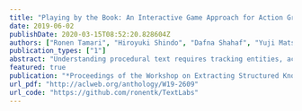 ```yaml
---
title: "Playing by the Book: An Interactive Game Approach for Action Graph Extraction from Text"
date: 2019-06-02
publishDate: 2020-03-15T08:52:20.828604Z
authors: ["Ronen Tamari", "Hiroyuki Shindo", "Dafna Shahaf", "Yuji Matsumoto"]
publication_types: ["1"]
abstract: "Understanding procedural text requires tracking entities, actions and effects as the narrative unfolds. We focus on the challenging real-world problem of action-graph extraction from material science papers, where language is highly specialized and data annotation is expensive and scarce. We propose a novel approach, Text2Quest, where procedural text is interpreted as instructions for an interactive game. A learning agent completes the game by executing the procedure correctly in a text-based simulated lab environment. The framework can complement existing approaches and enables richer forms of learning compared to static texts. We discuss potential limitations and advantages of the approach, and release a prototype proof-of-concept, hoping to encourage research in this direction."
featured: true
publication: "*Proceedings of the Workshop on Extracting Structured Knowledge from Scientific Publications*"
url_pdf: "http://aclweb.org/anthology/W19-2609"
url_code: "https://github.com/ronentk/TextLabs"
---
```

